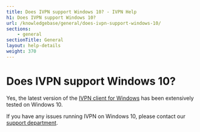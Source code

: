 ```yaml
---
title: Does IVPN support Windows 10? - IVPN Help
h1: Does IVPN support Windows 10?
url: /knowledgebase/general/does-ivpn-support-windows-10/
sections:
    - general
sectionTitle: General
layout: help-details
weight: 370
---
```

# Does IVPN support Windows 10?

Yes, the latest version of the [IVPN client for Windows](/apps-windows/) has been extensively tested on Windows 10.

If you have any issues running IVPN on Windows 10, please contact our [support department](/contactus/).
